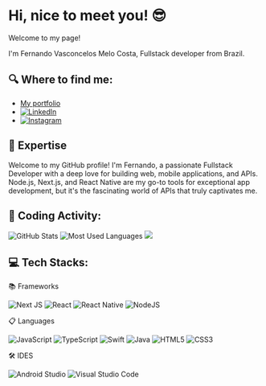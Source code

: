 # Hi, nice to meet you! 😎

Welcome to my page!

I'm Fernando Vasconcelos Melo Costa, Fullstack developer from Brazil. 

## 🔍 Where to find me:

- [My portfolio](https://www.fernandomelocosta.com.br)
- [![LinkedIn](https://img.shields.io/badge/linkedin-%230077B5.svg?style=for-the-badge&logo=linkedin&logoColor=white)](https://www.linkedin.com/in/fernando-vasconcelos-melo-costa-725726231/)
- [![Instagram](https://img.shields.io/badge/Instagram-%23E4405F.svg?style=for-the-badge&logo=Instagram&logoColor=white)](https://www.instagram.com/fernando._.mello/)


## 🎯 Expertise
Welcome to my GitHub profile! I'm Fernando, a passionate Fullstack Developer with a deep love for building web, mobile applications, and APIs. Node.js, Next.js, and React Native are my go-to tools for exceptional app development, but it's the fascinating world of APIs that truly captivates me.


## 🚀 Coding Activity:

![GitHub Stats](https://github-readme-stats.vercel.app/api?username=F3rn4nd0o&show_icons=true&theme=react)
![Most Used Languages](https://github-readme-stats.vercel.app/api/top-langs/?username=F3rn4nd0o&layout=compact&theme=react)
![](https://github-readme-streak-stats.herokuapp.com/?user=F3rn4nd0o&theme=react)

## 💻 Tech Stacks:

📚 Frameworks

![Next JS](https://img.shields.io/badge/Next-black?style=for-the-badge&logo=next.js&logoColor=white)
![React](https://img.shields.io/badge/react-%2320232a.svg?style=for-the-badge&logo=react&logoColor=%2361DAFB)
![React Native](https://img.shields.io/badge/react_native-%2320232a.svg?style=for-the-badge&logo=react&logoColor=%2361DAFB)
![NodeJS](https://img.shields.io/badge/node.js-6DA55F?style=for-the-badge&logo=node.js&logoColor=white)

📋 Languages

![JavaScript](https://img.shields.io/badge/javascript-%23323330.svg?style=for-the-badge&logo=javascript&logoColor=%23F7DF1E)
![TypeScript](https://img.shields.io/badge/typescript-%23007ACC.svg?style=for-the-badge&logo=typescript&logoColor=white)
![Swift](https://img.shields.io/badge/swift-F54A2A?style=for-the-badge&logo=swift&logoColor=white)
![Java](https://img.shields.io/badge/java-%23ED8B00.svg?style=for-the-badge&logo=openjdk&logoColor=white)
![HTML5](https://img.shields.io/badge/html5-%23E34F26.svg?style=for-the-badge&logo=html5&logoColor=white)
![CSS3](https://img.shields.io/badge/css3-%231572B6.svg?style=for-the-badge&logo=css3&logoColor=white)

🛠️ IDES

![Android Studio](https://img.shields.io/badge/Android%20Studio-3DDC84.svg?style=for-the-badge&logo=android-studio&logoColor=white)
![Visual Studio Code](https://img.shields.io/badge/Visual%20Studio%20Code-0078d7.svg?style=for-the-badge&logo=visual-studio-code&logoColor=white)
